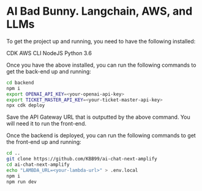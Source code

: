 # AI Bad Bunny. Langchain, AWS, and LLMs

To get the project up and running, you need to have the following installed:

CDK
AWS CLI
NodeJS
Python 3.6

Once you have the above installed, you can run the following commands to get the back-end up and running:

```bash
cd backend
npm i
export OPENAI_API_KEY=<your-openai-api-key>
export TICKET_MASTER_API_KEY=<your-ticket-master-api-key>
npx cdk deploy
```

Save the API Gateway URL that is outputted by the above command. You will need it to run the front-end.

Once the backend is deployed, you can run the following commands to get the front-end up and running:

```bash
cd ..
git clone https://github.com/KBB99/ai-chat-next-amplify
cd ai-chat-next-amplify
echo "LAMBDA_URL=<your-lambda-url>" > .env.local
npm i
npm run dev
```

